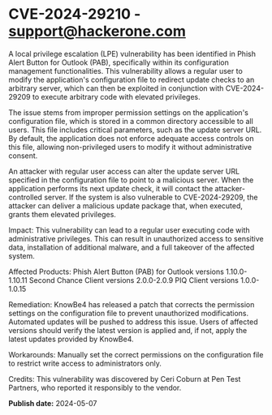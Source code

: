 # CVE-2024-29210 - support@hackerone.com

A local privilege escalation (LPE) vulnerability has been identified in Phish Alert Button for Outlook (PAB), specifically within its configuration management functionalities. This vulnerability allows a regular user to modify the application's configuration file to redirect update checks to an arbitrary server, which can then be exploited in conjunction with CVE-2024-29209 to execute arbitrary code with elevated privileges.

The issue stems from improper permission settings on the application's configuration file, which is stored in a common directory accessible to all users. This file includes critical parameters, such as the update server URL. By default, the application does not enforce adequate access controls on this file, allowing non-privileged users to modify it without administrative consent.

An attacker with regular user access can alter the update server URL specified in the configuration file to point to a malicious server. When the application performs its next update check, it will contact the attacker-controlled server. If the system is also vulnerable to CVE-2024-29209, the attacker can deliver a malicious update package that, when executed, grants them elevated privileges.

Impact:
This vulnerability can lead to a regular user executing code with administrative privileges. This can result in unauthorized access to sensitive data, installation of additional malware, and a full takeover of the affected system.

Affected Products:
Phish Alert Button (PAB) for Outlook versions 1.10.0-1.10.11
Second Chance Client versions 2.0.0-2.0.9
PIQ Client versions 1.0.0-1.0.15

Remediation:
KnowBe4 has released a patch that corrects the permission settings on the configuration file to prevent unauthorized modifications. Automated updates will be pushed to address this issue. Users of affected versions should verify the latest version is applied and, if not, apply the latest updates provided by KnowBe4.

Workarounds:
Manually set the correct permissions on the configuration file to restrict write access to administrators only.

Credits:
This vulnerability was discovered by Ceri Coburn at Pen Test Partners, who reported it responsibly to the vendor.


**Publish date:** 2024-05-07
